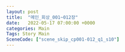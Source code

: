 ```yaml
---
layout: post
title:  "메인_회상_001~012장"
date:   2022-05-17 07:00:00 +0000
categories: Main
Tags: Story Main
SceneCode: ["scene_skip_cp001-012_q1_s10"]
---
```

